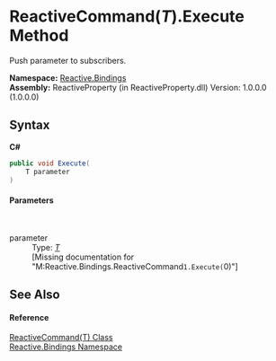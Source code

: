 # ReactiveCommand(*T*).Execute Method 
 

Push parameter to subscribers.

**Namespace:**&nbsp;<a href="c3971206-685a-088e-bb60-d89f59135b99">Reactive.Bindings</a><br />**Assembly:**&nbsp;ReactiveProperty (in ReactiveProperty.dll) Version: 1.0.0.0 (1.0.0.0)

## Syntax

**C#**<br />
``` C#
public void Execute(
	T parameter
)
```


#### Parameters
&nbsp;<dl><dt>parameter</dt><dd>Type: <a href="996d68d9-6a8e-7d1c-9768-d8b6207306f6">*T*</a><br />\[Missing <param name="parameter"/> documentation for "M:Reactive.Bindings.ReactiveCommand`1.Execute(`0)"\]</dd></dl>

## See Also


#### Reference
<a href="996d68d9-6a8e-7d1c-9768-d8b6207306f6">ReactiveCommand(T) Class</a><br /><a href="c3971206-685a-088e-bb60-d89f59135b99">Reactive.Bindings Namespace</a><br />